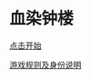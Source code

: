 # 血染钟楼

[点击开始](https://clydeshen.github.io/bloodontower/)

[游戏规则及身份说明](https://clydeshen.github.io/bloodontower/)

